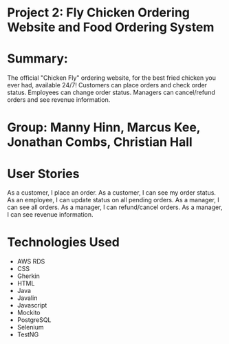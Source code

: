 # Project 2: Fly Chicken Ordering Website and Food Ordering System

# Summary:
The official "Chicken Fly" ordering website, for the best fried chicken you ever had, available 24/7! Customers can place orders and check order status. Employees can change order status. Managers can cancel/refund orders and see revenue information.

# Group: Manny Hinn, Marcus Kee, Jonathan Combs, Christian Hall

# User Stories
As a customer, I place an order.
As a customer, I can see my order status.
As an employee, I can update status on all pending orders.
As a manager, I can see all orders.
As a manager, I can refund/cancel orders.
As a manager, I can see revenue information.

# Technologies Used
- AWS RDS
- CSS
- Gherkin
- HTML
- Java
- Javalin
- Javascript
- Mockito
- PostgreSQL
- Selenium
- TestNG


